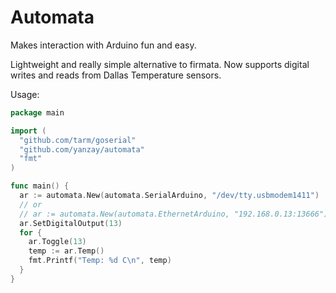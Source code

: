 Automata
========

Makes interaction with Arduino fun and easy.

Lightweight and really simple alternative to firmata. Now supports digital writes and reads from Dallas Temperature sensors.

Usage:
```go
package main

import (
  "github.com/tarm/goserial"
  "github.com/yanzay/automata"
  "fmt"
)

func main() {
  ar := automata.New(automata.SerialArduino, "/dev/tty.usbmodem1411")
  // or
  // ar := automata.New(automata.EthernetArduino, "192.168.0.13:13666")
  ar.SetDigitalOutput(13)
  for {
    ar.Toggle(13)
    temp := ar.Temp()
    fmt.Printf("Temp: %d C\n", temp)
  }
}
```
